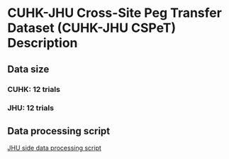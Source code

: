 # CUHK-JHU Cross-Site Peg Transfer Dataset (CUHK-JHU CSPeT) Description

## Data size

### CUHK: 12 trials
### JHU: 12 trials

## Data processing script

[JHU side data processing script](https://github.com/JieYingWu/dvrk_action_embedding/)
